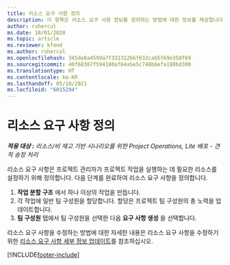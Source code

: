 ```yaml
---
title: 리소스 요구 사항 정의
description: 이 항목은 리소스 요구 사항 정보를 정의하는 방법에 대한 정보를 제공합니다.
author: ruhercul
ms.date: 10/01/2020
ms.topic: article
ms.reviewer: kfend
ms.author: ruhercul
ms.openlocfilehash: 345de0a4599a7f332312bbf032cab5f69e358f69
ms.sourcegitcommit: 40f68387f594180af64a5e5c748b6efa188bd300
ms.translationtype: HT
ms.contentlocale: ko-KR
ms.lasthandoff: 05/10/2021
ms.locfileid: "6015294"
---
```

# <a name="define-resource-requirements"></a>리소스 요구 사항 정의

_**적용 대상 :** 리소스/비 재고 기반 시나리오를 위한 Project Operations, Lite 배포 - 견적 송장 처리_

리소스 요구 사항은 프로젝트 관리자가 프로젝트 작업을 실행하는 데 필요한 리소스를 설정하기 위해 정의합니다. 다음 단계를 완료하여 리소스 요구 사항을 정의합니다.

1.  **작업 분할 구조** 에서 하나 이상의 작업을 만듭니다.
2.  각 작업에 일반 팀 구성원을 할당합니다. 할당은 프로젝트 팀 구성원의 총 노력을 업데이트합니다.
3.  **팀 구성원** 탭에서 팀 구성원을 선택한 다음 **요구 사항 생성** 을 선택합니다.

리소스 요구 사항을 수정하는 방법에 대한 자세한 내용은 리소스 요구 사항을 수정하기 위한 [리소스 요구 사항 세부 정보 업데이트](define-resource-requirements.md)를 참조하십시오.

[!INCLUDE[footer-include](../includes/footer-banner.md)]